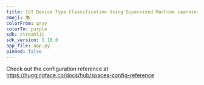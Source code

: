 ```yaml
---
title: IoT Device Type Classification Using Supervised Machine Learning
emoji: 📚
colorFrom: gray
colorTo: purple
sdk: streamlit
sdk_version: 1.10.0
app_file: app.py
pinned: false
---
```


Check out the configuration reference at https://huggingface.co/docs/hub/spaces-config-reference
